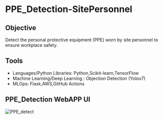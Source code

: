 # PPE_Detection-SitePersonnel

## Objective
Detect the personal protective equipment (PPE) worn by site personnel to ensure workplace safety.


## Tools
* Languages/Python Libraries: Python,Scikit-learn,TensorFlow
* Machine Learning/Deep Learning : Objection Detection (Yolov7)
* MLOps: Flask,AWS,GitHub Actions

## PPE_Detection WebAPP UI
![PPE_detect](https://github.com/user-attachments/assets/2342b7db-2099-4517-bf1e-518bf6e7c52b)

